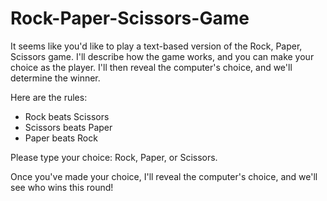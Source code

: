 # Rock-Paper-Scissors-Game
It seems like you'd like to play a text-based version of the Rock, Paper, Scissors game. I'll describe how the game works, and you can make your choice as the player. I'll then reveal the computer's choice, and we'll determine the winner.

Here are the rules:
- Rock beats Scissors
- Scissors beats Paper
- Paper beats Rock

Please type your choice: Rock, Paper, or Scissors.

Once you've made your choice, I'll reveal the computer's choice, and we'll see who wins this round!
